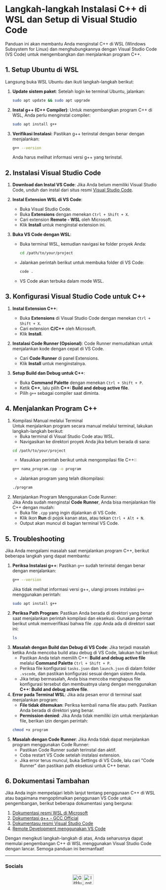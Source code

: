 # Langkah-langkah Instalasi C++ di WSL dan Setup di Visual Studio Code

Panduan ini akan membantu Anda menginstal C++ di WSL (Windows Subsystem for Linux) dan menghubungkannya dengan Visual Studio Code (VS Code) untuk mengembangkan dan menjalankan program C++.

## 1. Setup Ubuntu di WSL
Langsung buka WSL Ubuntu dan ikuti langkah-langkah berikut:

1. **Update sistem paket**:
   Setelah login ke terminal Ubuntu, jalankan:
   ```bash
   sudo apt update && sudo apt upgrade
   ```

2. **Instal g++ (C++ Compiler)**:
   Untuk mengembangkan program C++ di WSL, Anda perlu menginstal compiler:
   ```bash
   sudo apt install g++
   ```

3. **Verifikasi Instalasi**:
   Pastikan g++ terinstal dengan benar dengan menjalankan:
   ```bash
   g++ --version
   ```
   Anda harus melihat informasi versi g++ yang terinstal.


## 2. Instalasi Visual Studio Code

1. **Download dan Instal VS Code**:
   Jika Anda belum memiliki Visual Studio Code, unduh dan instal dari situs resmi [Visual Studio Code](https://code.visualstudio.com/).

2. **Instal Extension WSL di VS Code**:
   - Buka Visual Studio Code.
   - Buka **Extensions** dengan menekan `Ctrl + Shift + X`.
   - Cari extension **Remote - WSL** oleh Microsoft.
   - Klik **Install** untuk menginstal extension ini.

3. **Buka VS Code dengan WSL**:
   - Buka terminal WSL, kemudian navigasi ke folder proyek Anda:
      ```bash
      cd /path/to/your/project
      ```
   - Jalankan perintah berikut untuk membuka folder di VS Code:
      ```bash
      code .
      ```
   - VS Code akan terbuka dalam mode WSL.


## 3. Konfigurasi Visual Studio Code untuk C++

1. **Instal Extension C++**:
   - Buka **Extensions** di Visual Studio Code dengan menekan `Ctrl + Shift + X`.
   - Cari extension **C/C++** oleh Microsoft.
   - Klik **Install**.

2. **Instalasi Code Runner (Opsional)**:
   Code Runner memudahkan untuk menjalankan kode dengan cepat di VS Code.
   - Cari **Code Runner** di panel Extensions.
   - Klik **Install** untuk menginstalnya.

3. **Setup Build dan Debug untuk C++**:
   - Buka **Command Palette** dengan menekan `Ctrl + Shift + P`.
   - Ketik **C++**, lalu pilih **C++: Build and debug active file**.
   - Pilih `g++` sebagai compiler saat diminta.


## 4. Menjalankan Program C++

1. Kompilasi Manual melalui Terminal  
   Untuk menjalankan program secara manual melalui terminal, lakukan langkah-langkah berikut:
   - Buka terminal di Visual Studio Code atau WSL.
   - Navigasikan ke direktori proyek Anda jika belum berada di sana:
   ```bash
   cd /path/to/your/project
   ```
   - Masukkan perintah berikut untuk mengompilasi file C++::
   ```bash
   g++ nama_program.cpp -o program
   ```
   - Jalankan program yang telah dikompilasi:
   ```bash
   ./program
   ```
2. Menjalankan Program Menggunakan Code Runner:  
   Jika Anda sudah menginstal **Code Runner**, Anda bisa menjalankan file C++ dengan mudah:
   - Buka file `.cpp` yang ingin dijalankan di VS Code.
   - Klik ikon **Run** di pojok kanan atas, atau tekan `Ctrl + Alt + N`.
   - Output akan muncul di bagian terminal VS Code.


## 5. Troubleshooting

Jika Anda mengalami masalah saat menjalankan program C++, berikut beberapa langkah yang dapat membantu:
1. **Periksa Instalasi g++**:
   Pastikan `g++` sudah terinstal dengan benar dengan menjalankan:
   ```bash
   g++ --version
   ```
   Jika tidak melihat informasi versi g++, ulangi proses instalasi `g++` menggunakan perintah:
   ```bash
   sudo apt install g++
   ```
2. **Periksa Path Program**:
   Pastikan Anda berada di direktori yang benar saat menjalankan perintah kompilasi dan eksekusi. Gunakan perintah berikut untuk memverifikasi bahwa file .cpp Anda ada di direktori saat ini:
   ```bash
   ls
   ```
3. **Masalah dengan Build dan Debug di VS Code**:
   Jika terjadi masalah ketika Anda mencoba build atau debug di VS Code, lakukan hal berikut:
   - Pastikan Anda telah memilih C++: **Build and debug active file** melalui **Command Palette** `Ctrl + Shift + P`.
   - Periksa file konfigurasi `tasks.json` dan `launch.json` di dalam folder `.vscode`, dan pastikan konfigurasi sesuai dengan sistem Anda.
   - Jika tetap bermasalah, Anda bisa mencoba menghapus file konfigurasi tersebut dan membuatnya ulang dengan menggunakan **C++: Build and debug active file**.
4. **Error pada Terminal WSL**:
   Jika ada pesan error di terminal saat menjalankan program:
   - **File tidak ditemukan**: Periksa kembali nama file atau path. Pastikan Anda berada di direktori yang benar.
   - **Permission denied**: Jika Anda tidak memiliki izin untuk menjalankan file, berikan izin dengan perintah:
   ```bash
   chmod +x program
   ```
5. **Masalah dengan Code Runner**:
   Jika Anda tidak dapat menjalankan program menggunakan Code Runner:
   - Pastikan Code Runner sudah terinstal dan aktif.
   - Coba restart VS Code setelah instalasi extension.
   - Jika error terus muncul, buka Settings di VS Code, lalu cari "Code Runner" dan pastikan path eksekusi untuk C++ benar.


## 6. Dokumentasi Tambahan

Jika Anda ingin mempelajari lebih lanjut tentang penggunaan C++ di WSL atau bagaimana mengoptimalkan penggunaan VS Code untuk pengembangan, berikut beberapa dokumentasi yang berguna:
1. [Dokumentasi resmi WSL di Microsoft](https://learn.microsoft.com/en-us/windows/wsl)
2. [Dokumentasi g++ - GCC Official](https://gcc.gnu.org/onlinedocs/)
3. [Dokumentasu resmi Visual Studio Code](https://code.visualstudio.com/docs)
4. [Remote Development menggunakan VS Code](https://code.visualstudio.com/docs/remote/remote-overview)

Dengan mengikuti langkah-langkah di atas, Anda seharusnya dapat memulai pengembangan C++ di WSL menggunakan Visual Studio Code dengan lancar. Semoga panduan ini bermanfaat!

---

<h3 align="left">Socials</h3>
<p align="center"> 
  <a href="https://www.github.com/Rafly1818" target="_blank" rel="noreferrer"> 
    <picture> 
      <source media="(prefers-color-scheme: dark)" srcset="https://raw.githubusercontent.com/danielcranney/readme-generator/main/public/icons/socials/github-dark.svg" /> 
      <source media="(prefers-color-scheme: light)" srcset="https://raw.githubusercontent.com/danielcranney/readme-generator/main/public/icons/socials/github.svg" /> 
      <img src="https://raw.githubusercontent.com/danielcranney/readme-generator/main/public/icons/socials/github.svg" width="32" height="32" alt="GitHub" /> 
    </picture> 
  </a> 
  <a href="http://www.instagram.com/flyyr_" target="_blank" rel="noreferrer"> 
    <picture> 
      <source media="(prefers-color-scheme: dark)" srcset="https://raw.githubusercontent.com/danielcranney/readme-generator/main/public/icons/socials/instagram-dark.svg" /> 
      <source media="(prefers-color-scheme: light)" srcset="https://raw.githubusercontent.com/danielcranney/readme-generator/main/public/icons/socials/instagram.svg" /> 
      <img src="https://raw.githubusercontent.com/danielcranney/readme-generator/main/public/icons/socials/instagram.svg" width="32" height="32" alt="Instagram" /> 
    </picture> 
  </a>
</p>